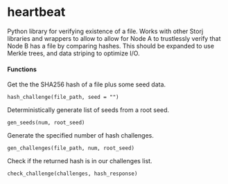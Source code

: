 heartbeat
=========

Python library for verifying existence of a file. Works with other Storj libraries and wrappers to allow to allow for Node A to trustlessly verify that Node B has a file by comparing hashes. This should be expanded to use Merkle trees, and data striping to optimize I/O. 

#### Functions

Get the the SHA256 hash of a file plus some seed data.

	hash_challenge(file_path, seed = "")

Deterministically generate list of seeds from a root seed. 

	gen_seeds(num, root_seed)

Generate the specified number of hash challenges.

	gen_challenges(file_path, num, root_seed)

Check if the returned hash is in our challenges list. 

	check_challenge(challenges, hash_response)